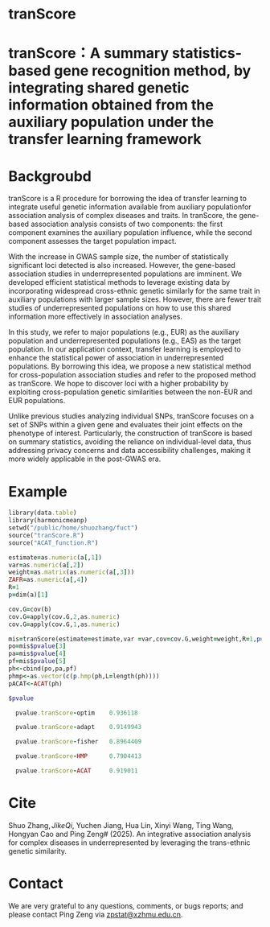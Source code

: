 # tranScore

# tranScore：A summary statistics-based gene recognition method, by integrating shared genetic information obtained from the auxiliary population under the transfer learning framework


# Backgroubd
tranScore is a R procedure for borrowing the idea of transfer learning to integrate useful genetic information available from auxiliary populationfor association analysis of complex diseases and traits. 
In tranScore, the gene-based association analysis consists of two components: the first component examines the auxiliary population influence, while the second component assesses the target population impact.

With the increase in GWAS sample size, the number of statistically significant loci detected is also increased. However, the gene-based association studies in underrepresented populations are imminent. We developed efficient statistical methods to leverage existing data by incorporating widespread cross-ethnic genetic similarly for the same trait in auxiliary populations with larger sample sizes. However, there are fewer trait studies of underrepresented populations on how to use this shared information more effectively in association analyses.

In this study, we refer to major populations (e.g., EUR) as the auxiliary population and underrepresented populations (e.g., EAS) as the target population. In our application context, transfer learning is employed to enhance the statistical power of association in underrepresented populations. By borrowing this idea, we propose a new statistical method for cross-population association studies and refer to the proposed method as tranScore. We hope to discover loci with a higher probability by exploiting cross-population genetic similarities between the non-EUR and EUR populations.

Unlike previous studies analyzing individual SNPs, tranScore focuses on a set of SNPs within a given gene and evaluates their joint effects on the phenotype of interest. Particularly, the construction of tranScore is based on summary statistics, avoiding the reliance on individual-level data, thus addressing privacy concerns and data accessibility challenges, making it more widely applicable in the post-GWAS era.

# Example
```ruby
library(data.table)
library(harmonicmeanp)
setwd("/public/home/shuozhang/fuct")
source("tranScore.R")
source("ACAT_function.R")

estimate=as.numeric(a[,1])
var=as.numeric(a[,2])
weight=as.matrix(as.numeric(a[,3]))
ZAFR=as.numeric(a[,4])
R=1
p=dim(a)[1]

cov.G=cov(b)
cov.G=apply(cov.G,2,as.numeric)
cov.G=apply(cov.G,1,as.numeric)

mis=tranScore(estimate=estimate,var =var,cov=cov.G,weight=weight,R=1,p=p,regularization=FALSE)
po=mis$pvalue[3]
pa=mis$pvalue[4]
pf=mis$pvalue[5]
ph<-cbind(po,pa,pf)
phmp<-as.vector(c(p.hmp(ph,L=length(ph))))
pACAT<-ACAT(ph)

$pvalue

  pvalue.tranScore-optim    0.936118 

  pvalue.tranScore-adapt    0.9149943

  pvalue.tranScore-fisher   0.8964409

  pvalue.tranScore-HMP      0.7904413

  pvalue.tranScore-ACAT     0.919011                        
```
  
# Cite
Shuo Zhang$, Jike Qi$, Yuchen Jiang, Hua Lin, Xinyi Wang, Ting Wang, Hongyan Cao and Ping Zeng# (2025). An integrative association analysis for complex diseases in underrepresented by leveraging the trans-ethnic genetic similarity.

# Contact
We are very grateful to any questions, comments, or bugs reports; and please contact Ping Zeng via zpstat@xzhmu.edu.cn.
